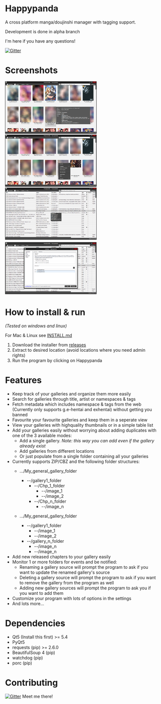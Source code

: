 # Happypanda
A cross platform manga/doujinshi manager with tagging support.

Development is done in alpha branch

I'm here if you have any questions!

[![Gitter](https://badges.gitter.im/Join%20Chat.svg)](https://gitter.im/Pewpews/happypanda?utm_source=badge&utm_medium=badge&utm_campaign=pr-badge&utm_content=badge)

# Screenshots
<img src="misc/screenshot1.png" width="300">
<img src="misc/screenshot2.png" width="300">
<img src="misc/screenshot3.png" width="300">
<img src="misc/screenshot4.png" width="300">

# How to install & run
*(Tested on windows and linux)*

For Mac & Linux see [INSTALL.md](INSTALL.md)

1. Download the installer from [releases](https://github.com/Pewpews/happypanda/releases)
2. Extract to desired location (avoid locations where you need admin rights)
3. Run the program by clicking on Happypanda

# Features
- Keep track of your galleries and organize them more easily
- Search for galleries through title, artist or namespaces & tags
- Fetch metadata which includes namespace & tags from the web (Currently only supports g.e-hentai and exhentai) without getting you banned
- Favourite your favourite galleries and keep them in a seperate view
- View your galleries with highquality thumbnails or in a simple table list
- Add your galleries easily without worrying about adding duplicates with one of the 3 available modes:
	+ Add a single gallery. *Note: this way you can add even if the gallery already exist*
	+ Add galleries from different locations
	+ Or just populate from a single folder containing all your galleries
- Currently supports ZIP/CBZ and the following folder structures:
    + .../My_general_gallery_folder
        - --/gallery1_folder
            - --/Chp_1_folder
                - --/image_1
                - --/image_2
            - --/Chp_n_folder
                - --/image_n

    + .../My_general_gallery_folder
        - --/gallery1_folder
            - --/image_1
            - --/image_2
        - --/gallery_n_folder
            - --/image_n
            - --/image_n
- Add new released chapters to your gallery easily
- Monitor 1 or more folders for events and be notified:
	+ Renaming a gallery source  will prompt the program to ask if you want to update the renamed gallery's source
	+ Deleting a gallery source will prompt the program to ask if you want to remove the gallery from the program as well
	+ Adding new gallery sources will prompt the program to ask you if you want to add them
- Customize your program with lots of options in the settings
- And lots more...

# Dependencies
- Qt5 (Install this first) >= 5.4
- PyQt5
- requests (pip) >= 2.6.0
- BeautifulSoup 4 (pip)
- watchdog (pip)
- porc (pip)

# Contributing
[![Gitter](https://badges.gitter.im/Join%20Chat.svg)](https://gitter.im/Pewpews/happypanda?utm_source=badge&utm_medium=badge&utm_campaign=pr-badge&utm_content=badge)
Meet me there!